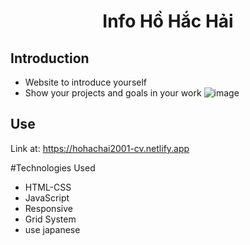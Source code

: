 <h1 align="center">
   Info Hồ Hắc Hải
</h1>

## Introduction
* Website to introduce yourself
* Show your projects and goals in your work
![image](https://user-images.githubusercontent.com/102285754/217759993-76fe522c-236d-4d43-8c09-4a2ffff9cb35.png)


## Use
Link at: https://hohachai2001-cv.netlify.app

#Technologies Used
* HTML-CSS
* JavaScript
* Responsive
* Grid System
* use japanese
